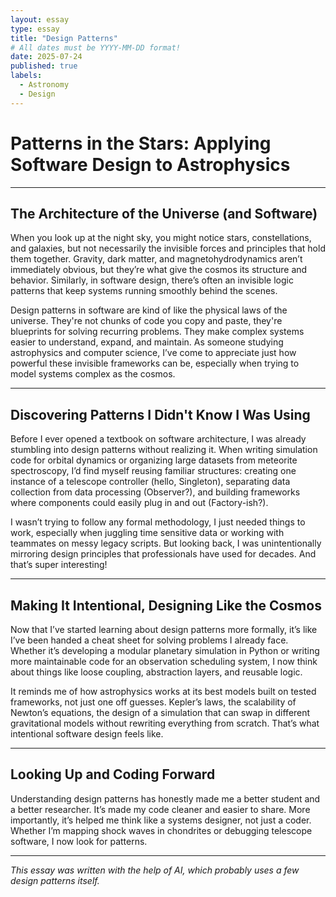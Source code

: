 ```yaml
---
layout: essay
type: essay
title: "Design Patterns"
# All dates must be YYYY-MM-DD format!
date: 2025-07-24
published: true
labels:
  - Astronomy
  - Design
---
```


# Patterns in the Stars: Applying Software Design to Astrophysics  

---

## The Architecture of the Universe (and Software)

When you look up at the night sky, you might notice stars, constellations, and galaxies, but not necessarily the invisible forces and principles that hold them together. Gravity, dark matter, and magnetohydrodynamics aren’t immediately obvious, but they’re what give the cosmos its structure and behavior. Similarly, in software design, there’s often an invisible logic patterns that keep systems running smoothly behind the scenes.

Design patterns in software are kind of like the physical laws of the universe. They're not chunks of code you copy and paste, they're blueprints for solving recurring problems. They make complex systems easier to understand, expand, and maintain. As someone studying astrophysics and computer science, I’ve come to appreciate just how powerful these invisible frameworks can be, especially when trying to model systems complex as the cosmos.

---

## Discovering Patterns I Didn't Know I Was Using

Before I ever opened a textbook on software architecture, I was already stumbling into design patterns without realizing it. When writing simulation code for orbital dynamics or organizing large datasets from meteorite spectroscopy, I’d find myself reusing familiar structures: creating one instance of a telescope controller (hello, Singleton), separating data collection from data processing (Observer?), and building frameworks where components could easily plug in and out (Factory-ish?).

I wasn’t trying to follow any formal methodology, I just needed things to work, especially when juggling time sensitive data or working with teammates on messy legacy scripts. But looking back, I was unintentionally mirroring design principles that professionals have used for decades. And that’s super interesting!

---

## Making It Intentional, Designing Like the Cosmos

Now that I’ve started learning about design patterns more formally, it’s like I’ve been handed a cheat sheet for solving problems I already face. Whether it’s developing a modular planetary simulation in Python or writing more maintainable code for an observation scheduling system, I now think about things like loose coupling, abstraction layers, and reusable logic.

It reminds me of how astrophysics works at its best models built on tested frameworks, not just one off guesses. Kepler’s laws, the scalability of Newton’s equations, the design of a simulation that can swap in different gravitational models without rewriting everything from scratch. That’s what intentional software design feels like.

---

## Looking Up and Coding Forward

Understanding design patterns has honestly made me a better student and a better researcher. It’s made my code cleaner and easier to share. More importantly, it’s helped me think like a systems designer, not just a coder. Whether I’m mapping shock waves in chondrites or debugging telescope software, I now look for patterns.

---

*This essay was written with the help of AI, which probably uses a few design patterns itself.*
